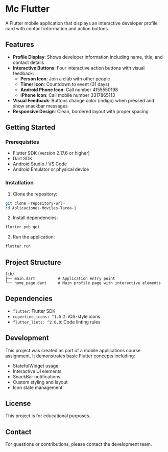# Mc Flutter

A Flutter mobile application that displays an interactive developer profile card with contact information and action buttons.

## Features

- **Profile Display**: Shows developer information including name, title, and contact details
- **Interactive Buttons**: Four interactive action buttons with visual feedback:
  - **Person Icon**: Join a club with other people
  - **Timer Icon**: Countdown to event (31 days)
  - **Android Phone Icon**: Call number 4155550198
  - **iPhone Icon**: Call mobile number 3317865113
- **Visual Feedback**: Buttons change color (indigo) when pressed and show snackbar messages
- **Responsive Design**: Clean, bordered layout with proper spacing

## Getting Started

### Prerequisites

- Flutter SDK (version 2.17.6 or higher)
- Dart SDK
- Android Studio / VS Code
- Android Emulator or physical device

### Installation

1. Clone the repository:
```bash
git clone <repository-url>
cd Aplicaciones-Moviles-Tarea-1
```

2. Install dependencies:
```bash
flutter pub get
```

3. Run the application:
```bash
flutter run
```

## Project Structure

```
lib/
├── main.dart          # Application entry point
└── home_page.dart     # Main profile page with interactive elements
```

## Dependencies

- `flutter`: Flutter SDK
- `cupertino_icons: ^1.0.2`: iOS-style icons
- `flutter_lints: ^2.0.0`: Code linting rules

## Development

This project was created as part of a mobile applications course assignment. It demonstrates basic Flutter concepts including:

- StatefulWidget usage
- Interactive UI elements
- SnackBar notifications
- Custom styling and layout
- Icon state management

## License

This project is for educational purposes.

## Contact

For questions or contributions, please contact the development team.

